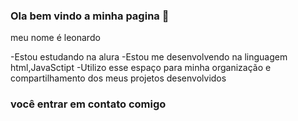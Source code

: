 ### Ola bem vindo a minha pagina 👋

meu nome é leonardo

-Estou estudando na alura
-Estou me desenvolvendo na linguagem html,JavaSctipt
-Utilizo esse espaço para minha organização e compartilhamento dos meus projetos desenvolvidos

### você entrar em contato comigo

